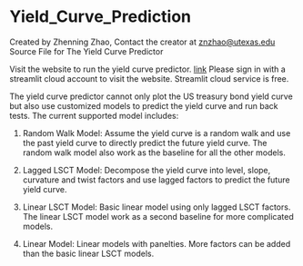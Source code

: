 # Yield_Curve_Prediction
Created by Zhenning Zhao, Contact the creator at [znzhao@utexas.edu](mailto:znzhao@utexas.edu)
Source File for The Yield Curve Predictor

Visit the website to run the yield curve predictor. [link](https://yield-curve-prediction.streamlit.app/) Please sign in with a streamlit cloud account to visit the website. Streamlit cloud service is free.

The yield curve predictor cannot only plot the US treasury bond yield curve but also use customized models to predict the yield curve and run back tests. The current supported model includes:

1. Random Walk Model: Assume the yield curve is a random walk and use the past yield curve to directly predict the future yield curve. The random walk model also work as the baseline for all the other models.

2. Lagged LSCT Model: Decompose the yield curve into level, slope, curvature and twist factors and use lagged factors to predict the future yield curve.

3. Linear LSCT Model: Basic linear model using only lagged LSCT factors. The linear LSCT model work as a second baseline for more complicated models.

4. Linear Model: Linear models with panelties. More factors can be added than the basic linear LSCT models.
